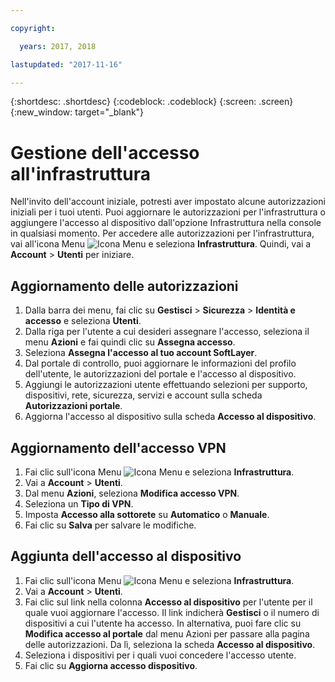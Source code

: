 ```yaml
---

copyright:

  years: 2017, 2018

lastupdated: "2017-11-16"

---
```


{:shortdesc: .shortdesc}
{:codeblock: .codeblock}
{:screen: .screen}
{:new_window: target="_blank"}

# Gestione dell'accesso all'infrastruttura

Nell'invito dell'account iniziale, potresti aver impostato alcune autorizzazioni iniziali per i tuoi utenti. Puoi aggiornare le autorizzazioni per l'infrastruttura o aggiungere l'accesso al dispositivo dall'opzione Infrastruttura nella console in qualsiasi momento. Per accedere alle autorizzazioni per l'infrastruttura, vai all'icona Menu ![Icona Menu](../icons/icon_hamburger.svg) e seleziona **Infrastruttura**. Quindi, vai a **Account** &gt; **Utenti** per iniziare.

## Aggiornamento delle autorizzazioni

1. Dalla barra dei menu, fai clic su **Gestisci** &gt; **Sicurezza** &gt; **Identità e accesso** e seleziona **Utenti**.
2. Dalla riga per l'utente a cui desideri assegnare l'accesso, seleziona il menu **Azioni** e fai quindi clic su **Assegna accesso**.
3. Seleziona **Assegna l'accesso al tuo account SoftLayer**.
4. Dal portale di controllo, puoi aggiornare le informazioni del profilo dell'utente, le autorizzazioni del portale e l'accesso al dispositivo.
5. Aggiungi le autorizzazioni utente effettuando selezioni per supporto, dispositivi, rete, sicurezza, servizi e account sulla scheda **Autorizzazioni portale**.
6. Aggiorna l'accesso al dispositivo sulla scheda **Accesso al dispositivo**.

## Aggiornamento dell'accesso VPN

1. Fai clic sull'icona Menu ![Icona Menu](../icons/icon_hamburger.svg) e seleziona **Infrastruttura**.
2. Vai a **Account** &gt; **Utenti**.
3. Dal menu **Azioni**, seleziona **Modifica accesso VPN**.
4. Seleziona un **Tipo di VPN**.
5. Imposta **Accesso alla sottorete** su **Automatico** o **Manuale**.
6. Fai clic su **Salva** per salvare le modifiche.

## Aggiunta dell'accesso al dispositivo

1. Fai clic sull'icona Menu ![Icona Menu](../icons/icon_hamburger.svg) e seleziona **Infrastruttura**.
2. Vai a **Account** &gt; **Utenti**.
3. Fai clic sul link nella colonna **Accesso al dispositivo** per l'utente per il quale vuoi aggiornare l'accesso. Il link indicherà **Gestisci** o il numero di dispositivi a cui l'utente ha accesso. In alternativa, puoi fare clic su **Modifica accesso al portale** dal menu Azioni per passare alla pagina delle autorizzazioni. Da lì, seleziona la scheda **Accesso al dispositivo**.
4. Seleziona i dispositivi per i quali vuoi concedere l'accesso utente.
5. Fai clic su **Aggiorna accesso dispositivo**.
